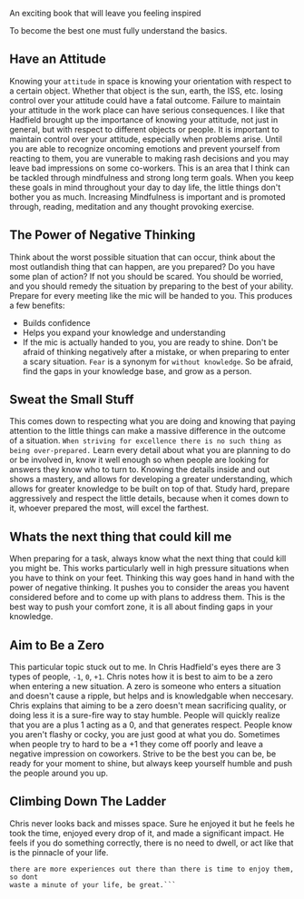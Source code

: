 An exciting book that will leave you feeling inspired

To become the best one must fully understand the basics.

## Have an Attitude

Knowing your `attitude` in space is knowing your orientation with respect to
a certain object. Whether that object is the sun, earth, the ISS, etc.
losing control over your attitude could have a fatal outcome. Failure to
maintain your attitude in the work place can have serious consequences.
I like that Hadfield brought up the importance of knowing your attitude,
not just in general, but with respect to different objects or people. It is
important to maintain control over your attitude, especially when problems arise.
Until you are able to recognize oncoming emotions and prevent yourself from
reacting to them, you are vunerable to making rash decisions and you may leave
bad impressions on some co-workers. This is an area that I think can be tackled
through mindfulness and strong long term goals. When you keep these goals in mind
throughout your day to day life, the little things don't bother you as much.
Increasing Mindfulness is important and is promoted through, reading, meditation
and any thought provoking exercise.

## The Power of Negative Thinking

Think about the worst possible situation that can occur, think about the most
outlandish thing that can happen, are you prepared? Do you have some plan of
action? If not you should be scared. You should be worried, and you should
remedy the situation by preparing to the best of your ability. Prepare for
every meeting like the mic will be handed to you. This produces a few
benefits:
* Builds confidence
* Helps you expand your knowledge and understanding
* If the mic is actually handed to you, you are ready to shine.
Don't be afraid of thinking negatively after a mistake, or when preparing to
enter a scary situation. `Fear` is a synonym for `without knowledge`.
So be afraid, find the gaps in your knowledge base, and grow as a person.


## Sweat the Small Stuff

This comes down to respecting what you are doing and knowing that paying attention
to the little things can make a massive difference in the outcome of a situation.
`When striving for excellence there is no such thing as being over-prepared.`
Learn every detail about what you are planning to do or be involved in,
know it well enough so when people are looking for answers they know who to
turn to. Knowing the details inside and out shows a mastery, and allows for
developing a greater understanding, which allows for greater knowledge to be
built on top of that.
Study hard, prepare aggressively and respect the little details,
because when it comes down to it, whoever prepared the most, will excel the
farthest.


## Whats the next thing that could kill me
When preparing for a task, always know what the next thing that could kill you
might be. This works particularly well in high pressure situations when you have
to think on your feet. Thinking this way goes hand in hand with the power
of negative thinking. It pushes you to consider the areas you havent considered
before and to come up with plans to address them. This is the best way to push
your comfort zone, it is all about finding gaps in your knowledge.


## Aim to Be a Zero
This particular topic stuck out to me. In Chris Hadfield's eyes there are 3
types of people, `-1`, `0`, `+1`. Chris notes how it is best to aim to be a zero
when entering a new situation. A zero is someone who enters a situation and
doesn't cause a ripple, but helps and is knowledgable when neccesary. Chris
explains that aiming to be a zero doesn't mean sacrificing quality, or doing less
it is a sure-fire way to stay humble. People will quickly realize that you are
a plus 1 acting as a 0, and that generates respect. People know you aren't
flashy or cocky, you are just good at what you do. Sometimes when people
try to hard to be a +1 they come off poorly and leave a negative impression
on coworkers. Strive to be the best you can be, be ready for your moment to
shine, but always keep yourself humble and push the people around you up.


## Climbing Down The Ladder
Chris never looks back and misses space. Sure he enjoyed it but he feels he
took the time, enjoyed every drop of it, and made a significant impact.
He feels if you do something correctly, there is no need to dwell, or act like
that is the pinnacle of your life.
```It is just another chapter in the story,
there are more experiences out there than there is time to enjoy them, so dont
waste a minute of your life, be great.```

